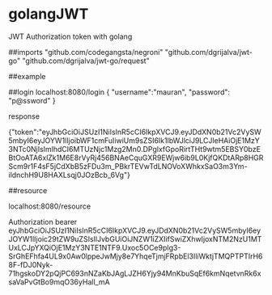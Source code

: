 # golangJWT
JWT Authorization token with golang


##imports
	"github.com/codegangsta/negroni"
  	"github.com/dgrijalva/jwt-go"
  	"github.com/dgrijalva/jwt-go/request"

##example

##login
localhost:8080/login
{
	"username":"mauran",
	"password": "p@ssword"
}

response

{"token":"eyJhbGciOiJSUzI1NiIsInR5cCI6IkpXVCJ9.eyJDdXN0b21Vc2VySW5mbyI6eyJOYW1lIjoibWF1cmFuIiwiUm9sZSI6Ik1lbWJlciJ9LCJleHAiOjE1MzY3NTc0NjIsImlhdCI6MTUzNjc1Mzg2Mn0.DPglxfGpoRirtTHt9wtm5EBSY0bzEBtOoATA6xlZk1M6E8rVyRj456BNAeCquGXR9EWjw6ib9L0KjfQKDtARp8HGRScm9r1F4sF5jCdXbB5zFDu3m_PBkrTEVwTdLNOVoXWhkxSaO3m3Ym-ildnchH9U8HAXLsqj0JOzBcb_6Vg"}

##resource

localhost:8080/resource

Authorization  bearer eyJhbGciOiJSUzI1NiIsInR5cCI6IkpXVCJ9.eyJDdXN0b21Vc2VySW5mbyI6eyJOYW1lIjoic29tZW9uZSIsIlJvbGUiOiJNZW1iZXIifSwiZXhwIjoxNTM2NzU1MTUxLCJpYXQiOjE1MzY3NTE1NTF9.Uxoc5OCe9pIg3-SrGhEFhfa4UL9x0Aw0lppeJwMjy8e7YhqeTjmjFRpbEl3IliWktjTMQPTPTIrH68F-fDJ0Nyk-71hgskoDY2pQjPC693nNZaKbJAgLJZH6Yjy94MnKbuSqEf6kmNqetvnRk6xsaVaPvGtBo9mqO36yHall_mA
